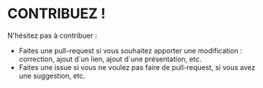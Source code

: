 # CONTRIBUEZ !

N'hésitez pas à contribuer :
 * Faites une pull-request si vous souhaitez apporter une modification : correction, ajout d´un lien, ajout d´une présentation, etc.
 * Faites une issue si vous ne voulez pas faire de pull-request, si vous avez une suggestion, etc.
